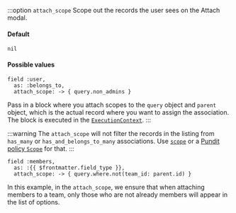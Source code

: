 :::option `attach_scope`
Scope out the records the user sees on the Attach modal.

#### Default

`nil`

#### Possible values

```ruby{3}
field :user,
  as: :belongs_to,
  attach_scope: -> { query.non_admins }
```

Pass in a block where you attach scopes to the `query` object and `parent` object, which is the actual record where you want to assign the association. The block is executed in the [`ExecutionContext`](./../execution-context).
:::

:::warning
The `attach_scope` will not filter the records in the listing from `has_many` or `has_and_belongs_to_many` associations.
Use [`scope`](#scope) or a [Pundit policy `Scope`](./../authorization#scopes) for that.
:::

```ruby-vue{3}
field :members,
  as: :{{ $frontmatter.field_type }},
  attach_scope: -> { query.where.not(team_id: parent.id) }
  ```
In this example, in the `attach_scope`, we ensure that when attaching members to a team, only those who are not already members will appear in the list of options.
